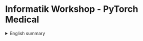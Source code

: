 Informatik Workshop - PyTorch Medical
===
<details><summary>English summary</summary>

This five-hour workshop `Deep Learning-Framework PyTorch and its medical application` started with an introduction to PyTorch followed by basic exercises to python and numpy.

The code in this repository was used for exercies and the structure is explained below:
- [basic_exercises](./basic_exercises/) contains the exercises for the introduction of python and numpy. `It may take about 20% (~1h) of the workshop time`
    - [codewars](./basic_exercises/codewars/): code for codewars (copy-paste it into the respective challenge (called kata)) if you want to use codewars again
        - should be self-explanatory if you look at codewars' setup of challenges/katas
    - [plain](./basic_exercises/plain/): as codewars is not really intended for workshops (and as a fallback), this directory contains the same code-base as the "codewars"-folder, however it will run standalone as the test-framework and a few required adaptions/improvements have been made
        - the file "template.py" has to be filled out by participants
        - the file "simple_testcase.py" can be used to run tests against basic tests
        - the file "solution.py" contains the prepared solution. `Don't deploy the exercises with solutions if you don't want participants to cheat`
        - "random_testcases.py" can be run to execute multiple random generated tests in for-loops with usually 100 iterations
        - beschreibung.md is the german version of the exercise description
        - head.py was used to "simulate" the test-framework used at codewars
    - [snippets-for-cheatsheet](./basic_exercises/snippets-for-cheatsheet/) includes code (with german explanations)
    - [snippets-for-slides](./basic_exercises/snippets-for-slides/) includes code used on the presentation slides
- [basic_templates](./basic_templates/) includes code that explains basics in python, numpy and pytorch (`english explanations`). Some parts of it are better run and looked at in the console.out than the actual code.
- [Hands-on_Neuronale_Netze](./Hands-on_Neuronale_Netze/) contains exercises to neuronal networks starting with basic activation functions (written with numpy only) and ends with working neuronal networks for image classification. `These exercises should make up about 50-60% (~3h) of the workshop time (including theory and introductions)`
</details>